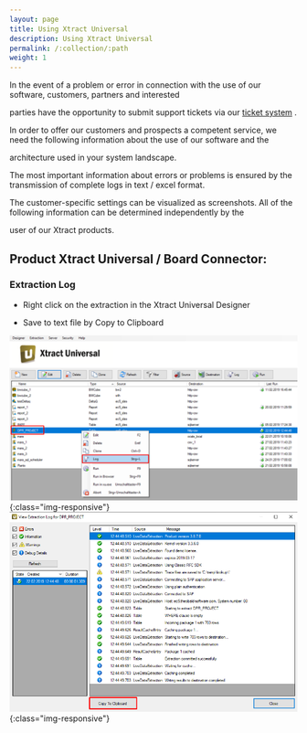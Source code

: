 ```yaml
---
layout: page
title: Using Xtract Universal
description: Using Xtract Universal
permalink: /:collection/:path
weight: 1
---
```


In the event of a problem or error in connection with the use of our software, customers, partners and interested

parties have the opportunity to submit support tickets via our [ticket system]( https://support.theobald-software.com/helpdesk) . 

In order to offer our customers and prospects a competent service, we need the following information about the use of our software and the 

architecture used in your system landscape.

The most important information about errors or problems is ensured by the transmission of complete logs in text / excel format.

The customer-specific settings can be visualized as screenshots. All of the following information can be determined independently by the 

user of our Xtract products.


## Product Xtract Universal / Board Connector:

### Extraction Log

- Right click on the extraction in the Xtract Universal Designer 

- Save to text file by Copy to Clipboard

![XU-Log](/img/contents/xu_log_rechtsklick.png){:class="img-responsive"}
![XU-Log](/img/contents/xu_log_copy.png){:class="img-responsive"}
 
 




